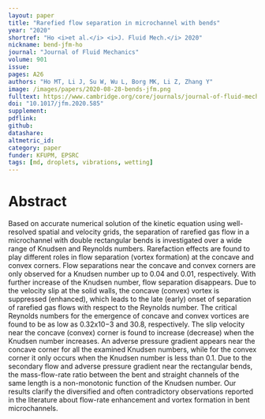 ```yaml
---
layout: paper
title: "Rarefied flow separation in microchannel with bends"
year: "2020"
shortref: "Ho <i>et al.</i> <i>J. Fluid Mech.</i> 2020"
nickname: bend-jfm-ho
journal: "Journal of Fluid Mechanics"
volume: 901
issue:
pages: A26
authors: "Ho MT, Li J, Su W, Wu L, Borg MK, Li Z, Zhang Y"
image: /images/papers/2020-08-28-bends-jfm.png
fulltext: https://www.cambridge.org/core/journals/journal-of-fluid-mechanics/article/rarefied-flow-separation-in-microchannel-with-bends/375FB75524C3DB9F5A3F90937B1D17BC
doi: "10.1017/jfm.2020.585" 
supplement: 
pdflink: 
github:
datashare: 
altmetric_id: 
category: paper
funder: KFUPM, EPSRC
tags: [md, droplets, vibrations, wetting]
---
```


# Abstract 

Based on accurate numerical solution of the kinetic equation using well-resolved spatial and velocity grids, the separation of rarefied gas flow in a microchannel with double rectangular bends is investigated over a wide range of Knudsen and Reynolds numbers. Rarefaction effects are found to play different roles in flow separation (vortex formation) at the concave and convex corners. Flow separations near the concave and convex corners are only observed for a Knudsen number up to 0.04 and 0.01, respectively. With further increase of the Knudsen number, flow separation disappears. Due to the velocity slip at  the solid walls, the concave (convex) vortex is suppressed (enhanced), which leads to the late (early) onset of separation of rarefied gas flows with respect to the Reynolds number. The critical Reynolds numbers for the emergence of concave and convex vortices are found to be as low as 0.32x10−3 and 30.8, respectively. The slip velocity near the concave (convex) corner is found to increase (decrease) when the Knudsen number increases. An adverse pressure gradient appears near the concave corner for all the examined Knudsen numbers, while for the convex corner it only occurs when the Knudsen number is less than
0.1. Due to the secondary flow and adverse pressure gradient near the rectangular bends, the mass-flow-rate ratio between the bent and straight channels of the same length is a non-monotonic function of the Knudsen number. Our results clarify the diversified and often contradictory observations reported in the literature about flow-rate enhancement and vortex formation in bent microchannels.
